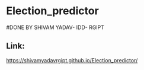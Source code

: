﻿# Election_predictor
#DONE BY SHIVAM YADAV- IDD- RGIPT
## Link:

https://shivamyadavrgipt.github.io/Election_predictor/
